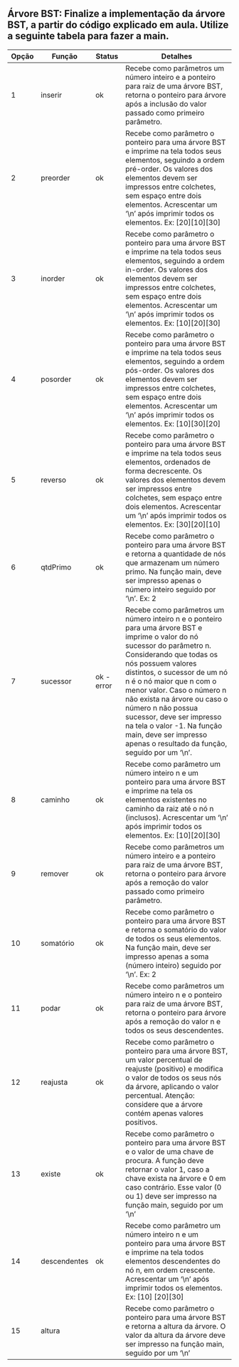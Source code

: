 ## Árvore BST: Finalize a implementação da árvore BST, a partir do código explicado em aula. Utilize a seguinte tabela para fazer a main.

| Opção | Função | Status | Detalhes |
| --- | --- | --- | --- |
| 1 | inserir | ok | Recebe como parâmetros um número inteiro e a ponteiro para raiz de uma árvore BST, retorna o ponteiro para árvore após a inclusão do valor passado como primeiro parâmetro. |
| 2 | preorder | ok | Recebe como parâmetro o ponteiro para uma árvore BST e imprime na tela todos seus elementos, seguindo a ordem pré-order. Os valores dos elementos devem ser impressos entre colchetes, sem espaço entre dois elementos. Acrescentar um ‘\n’ após imprimir todos os elementos. Ex: [20][10][30] |
| 3 | inorder | ok | Recebe como parâmetro o ponteiro para uma árvore BST e imprime na tela todos seus elementos, seguindo a ordem in-order. Os valores dos elementos devem ser impressos entre colchetes, sem espaço entre dois elementos. Acrescentar um ‘\n’ após imprimir todos os elementos. Ex: [10][20][30] |
| 4 | posorder | ok | Recebe como parâmetro o ponteiro para uma árvore BST e imprime na tela todos seus elementos, seguindo a ordem pós-order. Os valores dos elementos devem ser impressos entre colchetes, sem espaço entre dois elementos. Acrescentar um ‘\n’ após imprimir todos os elementos. Ex: [10][30][20] |
| 5 | reverso | ok | Recebe como parâmetro o ponteiro para uma árvore BST e imprime na tela todos seus elementos, ordenados de forma decrescente. Os valores dos elementos devem ser impressos entre colchetes, sem espaço entre dois elementos. Acrescentar um ‘\n’ após imprimir todos os elementos. Ex: [30][20][10] |
| 6 | qtdPrimo | ok | Recebe como parâmetro o ponteiro para uma árvore BST e retorna a quantidade de nós que armazenam um número primo. Na função main, deve ser impresso apenas o número inteiro seguido por ‘\n’. Ex: 2 |
| 7 | sucessor | ok - error | Recebe como parâmetros um número inteiro n e o ponteiro para uma árvore BST e imprime o valor do nó sucessor do parâmetro n. Considerando que todas os nós possuem valores distintos, o sucessor de um nó n é o nó maior que n com o menor valor. Caso o número n não exista na árvore ou caso o número n não possua sucessor, deve ser impresso na tela o valor -1. Na função main, deve ser impresso apenas o resultado da função, seguido por um ‘\n’. |
| 8 | caminho | ok | Recebe como parâmetro um número inteiro n e um ponteiro para uma árvore BST e imprime na tela os elementos existentes no caminho da raiz até o nó n (inclusos). Acrescentar um ‘\n’ após imprimir todos os elementos. Ex: [10][20][30] |
| 9 | remover | ok | Recebe como parâmetros um número inteiro e a ponteiro para raiz de uma árvore BST, retorna o ponteiro para árvore após a remoção do valor passado como primeiro parâmetro. |
| 10 | somatório | ok | Recebe como parâmetro o ponteiro para uma árvore BST e retorna o somatório do valor de todos os seus elementos. Na função main, deve ser impresso apenas a soma (número inteiro) seguido por ‘\n’. Ex: 2 |
| 11 | podar | ok | Recebe como parâmetros um número inteiro n e o ponteiro para raiz de uma árvore BST, retorna o ponteiro para árvore após a remoção do valor n e todos os seus descendentes. |
| 12 | reajusta | ok | Recebe como parâmetro o ponteiro para uma árvore BST, um valor percentual de reajuste (positivo) e modifica o valor de todos os seus nós da árvore, aplicando o valor percentual. Atenção: considere que a árvore contém apenas valores positivos. |
| 13 | existe | ok | Recebe como parâmetro o ponteiro para uma árvore BST e o valor de uma chave de procura. A função deve retornar o valor 1, caso a chave exista na árvore e 0 em caso contrário. Esse valor (0 ou 1) deve ser impresso na função main, seguido por um ‘\n’ |
| 14 | descendentes | ok | Recebe como parâmetro um número inteiro n e um ponteiro para uma árvore BST e imprime na tela todos elementos descendentes do nó n, em ordem crescente. Acrescentar um ‘\n’ após imprimir todos os elementos. Ex: [10] [20][30] |
| 15 | altura |  | Recebe como parâmetro o ponteiro para uma árvore BST e retorna a altura da árvore. O valor da altura da árvore  deve ser impresso na função main, seguido por um ‘\n’ |



